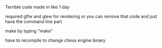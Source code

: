 Terrible code made in like 1 day

required glfw and glew for rendering
or you can remove that code and just have the command line part

make by typing "make"

have to recompile to change chess engine binary